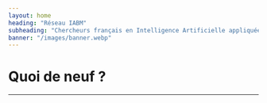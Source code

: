 ```yaml
---
layout: home
heading: "Réseau IABM"
subheading: "Chercheurs français en Intelligence Artificielle appliquée à l'Imagerie Biomédicale."
banner: "/images/banner.webp"
---
```


# Quoi de neuf ?

*****

&nbsp;